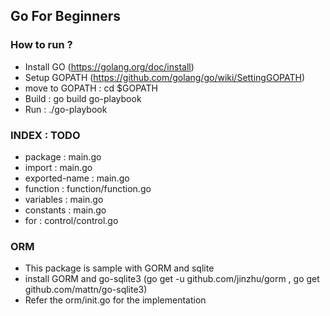 ## Go For Beginners

### How to run ?
* Install GO (https://golang.org/doc/install)
* Setup GOPATH (https://github.com/golang/go/wiki/SettingGOPATH)
* move to GOPATH : cd $GOPATH
* Build : go build go-playbook
* Run : ./go-playbook

### INDEX : TODO
* package : main.go
* import : main.go
* exported-name : main.go
* function : function/function.go
* variables : main.go
* constants : main.go
* for : control/control.go

### ORM 
* This package is sample with GORM and sqlite
* install GORM and go-sqlite3 (go get -u github.com/jinzhu/gorm , go get github.com/mattn/go-sqlite3)
* Refer the orm/init.go for the implementation 

